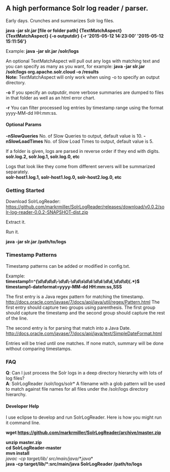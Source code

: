 ## A high performance Solr log reader / parser.

Early days. Crunches and summarizes Solr log files.  

**java -jar slr.jar [file or folder path] {TextMatchAspect} {TextMatchAspect} {-o outputdir} {-r '2015-05-12 14:23:00' '2015-05-12 15:11:56'}**

Example: **java -jar slr.jar /solr/logs**  

An optional TextMatchAspect will pull out any logs with matching text and you can specify as many as you want, for example: **java -jar slr.jar /solr/logs org.apache.solr.cloud -o /results**  
**Note:** TextMatchAspect will only work when using -o to specify an output directory.  

**-o** If you specify an outputdir, more verbose summaries are dumped to files in that folder as well as an html error chart.  

**-r** You can filter processed log entries by timestamp range using the format yyyy-MM-dd HH:mm:ss.

#### Optional Params
**-nSlowQueries** No. of Slow Queries to output, default value is 10.
**-nSlowLoadTimes** No. of Slow Load Times to output, default value is 5.

If a folder is given, logs are parsed in reverse order if they end with digits.  
**solr.log.2, solr.log.1, solr.log.0, etc**

Logs that look like they come from different servers will be summarized separately.  
**solr-host1.log.1, solr-host1.log.0, solr-host2.log.0, etc**


### Getting Started

Download SolrLogReader: https://github.com/markrmiller/SolrLogReader/releases/download/v0.0.2/solr-log-reader-0.0.2-SNAPSHOT-dist.zip

Extract it.

Run it.

**java -jar slr.jar /path/to/logs**


### Timestamp Patterns

Timestamp patterns can be added or modified in config.txt.

Example:  
**timestamp1=^(\\d\\d\\d\\d\\-\\d\\d\\-\\d\\d\\s\\d\\d:\\d\\d:\\d\\d,\\d\\d\\d)(.*)$**  
**timestamp1-dateformat=yyyy-MM-dd HH:mm:ss,SSS**  

The first entry is a Java regex pattern for matching the timestamp. http://docs.oracle.com/javase/7/docs/api/java/util/regex/Pattern.html
The first entry should capture two groups using parenthesis. The first group should capture the timestamp and the second group should capture the rest of the line.

The second entry is for parsing that match into a Java Date. http://docs.oracle.com/javase/7/docs/api/java/text/SimpleDateFormat.html  

Entries will be tried until one matches. If none match, summary will be done without comparing timestamps.


### FAQ

**Q**: Can I just process the Solr logs in a deep directory hierarchy with lots of log files?  
**A**: SolrLogReader /solr/logs/solr* A filename with a glob pattern will be used to match against file names for all files under the /solr/logs directory hierarchy.


#### Developer Help

I use eclipse to develop and run SolrLogReader. Here is how you might run it command line.

**wget https://github.com/markrmiller/SolrLogReader/archive/master.zip**  
  
**unzip master.zip**  
**cd SolrLogReader-master**  
**mvn install**  
**javac -cp target/lib/* src/main/java/*.java**  
**java -cp target/lib/*:src/main/java SolrLogReader /path/to/logs**    